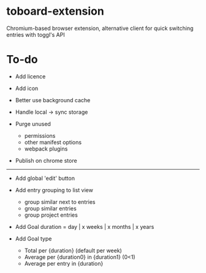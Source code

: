 # toboard-extension
Chromium-based browser extension, alternative client for quick switching entries with toggl's API


# To-do

- Add licence
- Add icon

- Better use background cache
- Handle local -> sync storage

- Purge unused 
    - permissions
    - other manifest options
    - webpack plugins

- Publish on chrome store
---
- Add global 'edit' button
- Add entry grouping to list view
    - group similar next to entries
    - group similar entries
    - group project entries

- Add Goal duration = day | x weeks | x months | x years
- Add Goal type
    - Total per {duration} (default per week)
    - Average per {duration0} in {duration1} (0<1)
    - Average per entry in {duration}
    
